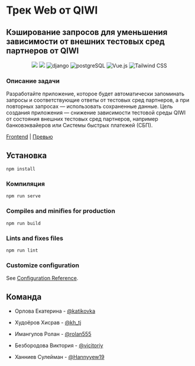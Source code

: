
# Трек Web от QIWI
## Кэширование запросов для уменьшения зависимости от внешних тестовых сред партнеров от QIWI


<p align="center">
<img src="https://img.shields.io/badge/Python-100000?style=for-the-badge&logo=python&logoColor=FFFFFF&labelColor=306998&color=black">

<img src="https://img.shields.io/badge/Redis-100000?style=for-the-badge&logo=redis&logoColor=FFFFFF&labelColor=d82c20&color=black">

<img alt='django' src='https://img.shields.io/badge/django-100000?style=for-the-badge&logo=django&logoColor=white&labelColor=black&color=black'/>

<img alt='postgreSQL' src='https://img.shields.io/badge/postgreSQL-100000?style=for-the-badge&logo=postgreSQL&logoColor=FFFFFF&labelColor=4169E1&color=black'/>

<img alt='Vue.js' src='https://img.shields.io/badge/Vue JS-100000?style=for-the-badge&logo=Vue.js&logoColor=000000&labelColor=4FC08D&color=black'/>

<img alt='Tailwind CSS' src='https://img.shields.io/badge/TailwindCSS-100000?style=for-the-badge&logo=Tailwind CSS&logoColor=FFFFFF&labelColor=06B6D4&color=black'/>
</p>

### Описание задачи
Разработайте приложение, которое будет автоматически запоминать запросы и соответствующие ответы от тестовых
сред партнеров, а при повторных запросах — использовать сохраненные данные. Цель создания приложения —
снижение зависимости тестовой среды QIWI от состояния внешних тестовых сред партнеров, например банковэквайеров или Системы быстрых платежей (СБП). 

<a href="https://github.com/Khisrav/hack-and-change-2023-qiwi-frontend">Frontend</a> | <a href="https://aquamarine-cocada-9be2f6.netlify.app/">Превью</a>

## Установка
```
npm install
```

### Компиляция
```
npm run serve
```

### Compiles and minifies for production
```
npm run build
```

### Lints and fixes files
```
npm run lint
```

### Customize configuration
See [Configuration Reference](https://cli.vuejs.org/config/).


## Команда

- Орлова Екатерина - [@katikovka](https://t.me/katikovka)

- Худоёров Хисрав - [@kh_tj](https://t.me/kh_tj)

- Имангулов Ролан - [@rolan555](https://t.me/rolan555)

- Безбородова Виктория - [@vicitoriy](https://t.me/vicitoriy)

- Ханниев Сулейман - [@Hannyyew19](https://t.me/Hannyyew19)
